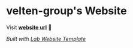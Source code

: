 
# velten-group's Website

Visit **[website url](#)** 🚀

_Built with [Lab Website Template](https://greene-lab.gitbook.io/lab-website-template-docs)_

